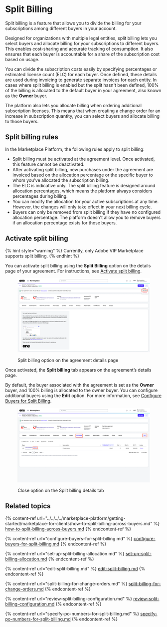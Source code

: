 # Split Billing

Split billing is a feature that allows you to divide the billing for your subscriptions among different buyers in your account.&#x20;

Designed for organizations with multiple legal entities, split billing lets you select buyers and allocate billing for your subscriptions to different buyers. This enables cost-sharing and accurate tracking of consumption. It also ensures that each buyer is accountable for a share of the subscription cost based on usage.

You can divide the subscription costs easily by specifying percentages or estimated license count (ELC) for each buyer. Once defined, these details are used during invoicing to generate separate invoices for each entity. In cases where split billing is enabled but the split hasn't been defined, 100% of the billing is allocated to the default buyer in your agreement, also known as the **Owner** buyer.&#x20;

The platform also lets you allocate billing when ordering additional subscription licenses. This means that when creating a change order for an increase in subscription quantity, you can select buyers and allocate billing to those buyers.&#x20;

## Split billing rules

In the Marketplace Platform, the following rules apply to split billing:

* Split billing must be activated at the agreement level. Once activated, this feature cannot be deactivated.
* After activating split billing, new purchases under the agreement are invoiced based on the allocation percentage or the specific buyer to whom you've allocated the subscription billing.
* The ELC is indicative only. The split billing feature is designed around allocation percentages, which means the platform always considers percentages during billing.&#x20;
* You can modify the allocation for your active subscriptions at any time. However, the changes will only take effect in your next billing cycle.
* Buyers can only be removed from split billing if they have no configured allocation percentage. The platform doesn't allow you to remove buyers if an allocation percentage exists for those buyers.

## Activate split billing

{% hint style="warning" %}
Currently, only Adobe VIP Marketplace supports split billing.&#x20;
{% endhint %}

You can activate split billing using the **Split Billing** option on the details page of your agreement. For instructions, see [Activate split billing](../../../../marketplace-platform/getting-started/marketplace-for-clients/how-to-split-billing-across-buyers.md#id-1.-activate-split-billing).

<figure><img src="../../../../.gitbook/assets/Activatesplitbilling (1).png" alt=""><figcaption><p>Split billing option on the agreement details page</p></figcaption></figure>

Once activated, the **Split billing** tab appears on the agreement’s details page.&#x20;

By default, the buyer associated with the agreement is set as the **Owner** buyer, and 100% billing is allocated to the owner buyer. You can configure additional buyers using the **Edit** option. For more information, see [Configure Buyers for Split Billing](configure-buyers-for-split-billing.md).

<figure><img src="../../../../.gitbook/assets/split billing tab.png" alt=""><figcaption><p>Close option on the Split billing details tab</p></figcaption></figure>

## Related topics

{% content-ref url="../../../../marketplace-platform/getting-started/marketplace-for-clients/how-to-split-billing-across-buyers.md" %}
[how-to-split-billing-across-buyers.md](../../../../marketplace-platform/getting-started/marketplace-for-clients/how-to-split-billing-across-buyers.md)
{% endcontent-ref %}

{% content-ref url="configure-buyers-for-split-billing.md" %}
[configure-buyers-for-split-billing.md](configure-buyers-for-split-billing.md)
{% endcontent-ref %}

{% content-ref url="set-up-split-billing-allocation.md" %}
[set-up-split-billing-allocation.md](set-up-split-billing-allocation.md)
{% endcontent-ref %}

{% content-ref url="edit-split-billing.md" %}
[edit-split-billing.md](edit-split-billing.md)
{% endcontent-ref %}

{% content-ref url="split-billing-for-change-orders.md" %}
[split-billing-for-change-orders.md](split-billing-for-change-orders.md)
{% endcontent-ref %}

{% content-ref url="review-split-billing-configuration.md" %}
[review-split-billing-configuration.md](review-split-billing-configuration.md)
{% endcontent-ref %}

{% content-ref url="specify-po-numbers-for-split-billing.md" %}
[specify-po-numbers-for-split-billing.md](specify-po-numbers-for-split-billing.md)
{% endcontent-ref %}
